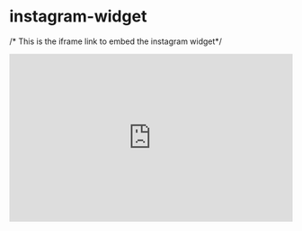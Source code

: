 # instagram-widget

/* This is the iframe link to embed the instagram widget*/

<iframe width="100%" height="300px" scrolling="no" frameBorder="0" src="https://benjaminolden.com/instagram-widget/instagram-index-page.php"></iframe>
